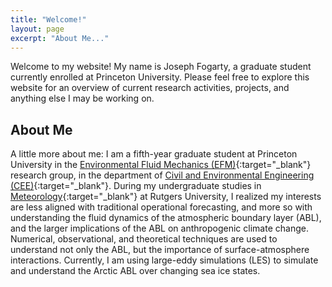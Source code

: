 ```yaml
---
title: "Welcome!"
layout: page
excerpt: "About Me..."
---
```


Welcome to my website! My name is Joseph Fogarty, a graduate student currently enrolled at Princeton University. Please feel free to explore this website for an overview of current research activities, projects, and anything else I may be working on.

## About Me

A little more about me: I am a fifth-year graduate student at Princeton University in the [Environmental Fluid Mechanics (EFM)](http://efm.princeton.edu/){:target="_blank"} research group, in the department of [Civil and Environmental Engineering (CEE)](https://cee.princeton.edu/){:target="_blank"}. During my undergraduate studies in [Meteorology](https://meteorology.rutgers.edu/){:target="_blank"} at Rutgers University, I realized my interests are less aligned with traditional operational forecasting, and more so with understanding the fluid dynamics of the atmospheric boundary layer (ABL), and the larger implications of the ABL on anthropogenic climate change. Numerical, observational, and theoretical techniques are used to understand not only the ABL, but the importance of surface-atmosphere interactions. Currently, I am using large-eddy simulations (LES) to simulate and understand the Arctic ABL over changing sea ice states.
